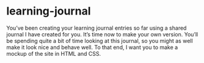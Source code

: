 # learning-journal
You’ve been creating your learning journal entries so far using a shared journal I have created for you. It’s time now to make your own version.  You’ll be spending quite a bit of time looking at this journal, so you might as well make it look nice and behave well. To that end, I want you to make a mockup of the site in HTML and CSS.
